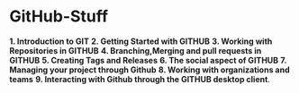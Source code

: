 # GitHub-Stuff


**1. Introduction to GIT**
**2. Getting Started with GITHUB**
**3. Working with Repositories in GITHUB**
**4. Branching,Merging and pull requests in GITHUB**
**5. Creating Tags and Releases**
**6. The social aspect of GITHUB**
**7. Managing your project through Github**
**8. Working with organizations and teams**
**9. Interacting with Github through the GITHUB desktop client**.


